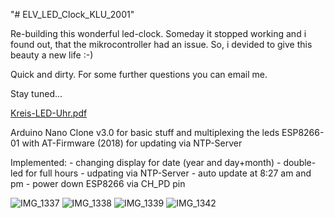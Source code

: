 "# ELV_LED_Clock_KLU_2001" 

Re-building this wonderful led-clock.
Someday it stopped working and i found out, that the mikrocontroller had an issue.
So, i devided to give this beauty a new life :-)

Quick and dirty. For some further questions you can email me.

Stay tuned...

[Kreis-LED-Uhr.pdf](https://github.com/user-attachments/files/20258449/Kreis-LED-Uhr.pdf)


Arduino Nano Clone v3.0 for basic stuff and multiplexing the leds
ESP8266-01 with AT-Firmware (2018) for updating via NTP-Server

Implemented:     - changing display for date (year and day+month)
                 - double-led for full hours
                 - udpating via NTP-Server
                 - auto update at 8:27 am and pm 
                 - power down ESP8266 via CH_PD pin

![IMG_1337](https://github.com/user-attachments/assets/6c58cd1e-52a3-48fd-a524-0390be4d8d39)
![IMG_1338](https://github.com/user-attachments/assets/4115926b-7b51-419c-8cb3-2af19db7487a)
![IMG_1339](https://github.com/user-attachments/assets/a4be771d-f1f2-4b4b-9a37-6ab948207495)
![IMG_1342](https://github.com/user-attachments/assets/e987ec36-ede5-4306-b3e0-9c52d8d4892f)


